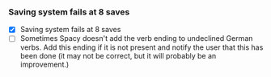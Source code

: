 ### Saving system fails at 8 saves

- [x] Saving system fails at 8 saves
- [ ] Sometimes Spacy doesn't add the verb ending to undeclined German verbs. Add this ending if it is not present and notify the user that this has been done (it may not be correct, but it will probably be an improvement.)